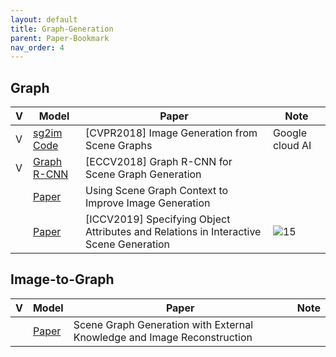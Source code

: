 ```yaml
---
layout: default
title: Graph-Generation
parent: Paper-Bookmark
nav_order: 4
---
```



## Graph

| V    | Model                                                        | Paper                                                        | Note |
| ---- | ------------------------------------------------------------ | ------------------------------------------------------------ | ---- |
| V    | [sg2im](https://arxiv.org/abs/1804.01622)<br />[Code](https://github.com/google/sg2im) | [CVPR2018] Image Generation from Scene Graphs                | Google cloud AI      |
| V    | [Graph R-CNN](http://openaccess.thecvf.com/content_ECCV_2018/papers/Jianwei_Yang_Graph_R-CNN_for_ECCV_2018_paper.pdf?fbclid=IwAR12RuIzrKti7ojGyGxS-sX6oqLgz-0UbI2IF6cbqsh5i_yccHH4GRGQVfY) | [ECCV2018] Graph R-CNN for Scene Graph Generation            |                      |
|      | [Paper](https://arxiv.org/abs/1901.03762)                    | Using Scene Graph Context to Improve Image Generation        |                      |
|      | [Paper](https://arxiv.org/pdf/1909.05379.pdf)                | [ICCV2019] Specifying Object Attributes and Relations in Interactive Scene Generation | ![15](../../../assets/images/docs_images/15.png) |

## Image-to-Graph

| V    | Model                                                        | Paper                                                        | Note |
| ---- | ------------------------------------------------------------ | ------------------------------------------------------------ | ---- |
|      | [Paper](http://openaccess.thecvf.com/content_CVPR_2019/papers/Gu_Scene_Graph_Generation_With_External_Knowledge_and_Image_Reconstruction_CVPR_2019_paper.pdf) | Scene Graph Generation with External Knowledge and Image Reconstruction |      |